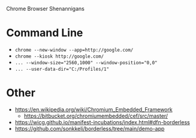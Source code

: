 Chrome Browser Shenannigans

# Command Line

-   `chrome --new-window --app=http://google.com/`
-   `chrome --kiosk http://google.com/`
-   `... --window-size="2560,1000" --window-position="0,0"`
-   `... --user-data-dir="C:/Profiles/1"`

# Other

-   <https://en.wikipedia.org/wiki/Chromium_Embedded_Framework>
    -   <https://bitbucket.org/chromiumembedded/cef/src/master/>
-   <https://wicg.github.io/manifest-incubations/index.html#dfn-borderless>
-   <https://github.com/sonkkeli/borderless/tree/main/demo-app>
